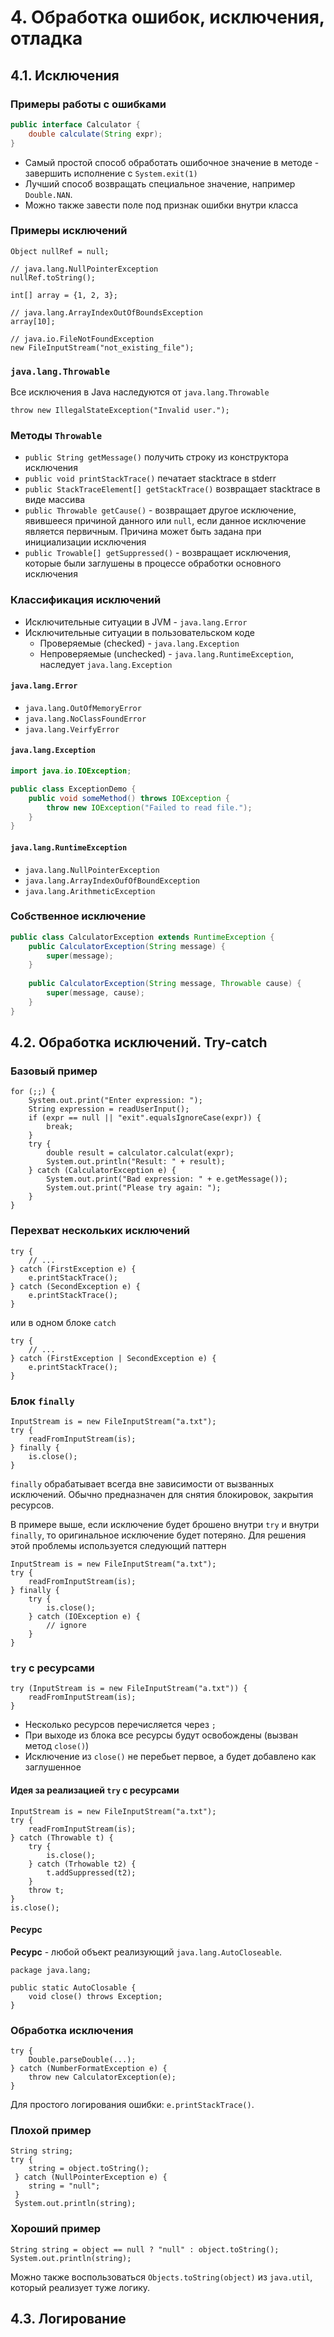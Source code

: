# 4. Обработка ошибок, исключения, отладка

## 4.1. Исключения

### Примеры работы с ошибками

```java
public interface Calculator {
    double calculate(String expr);
}
```

- Самый простой способ обработать ошибочное значение в методе - завершить исполнение с `System.exit(1)`
- Лучший способ возвращать специальное значение, например `Double.NAN`.
- Можно также завести поле под признак ошибки внутри класса

### Примеры исключений

```
Object nullRef = null;

// java.lang.NullPointerException
nullRef.toString();
```

```
int[] array = {1, 2, 3};

// java.lang.ArrayIndexOutOfBoundsException
array[10];
```

```
// java.io.FileNotFoundException
new FileInputStream("not_existing_file");
```

### `java.lang.Throwable`

Все исключения в Java наследуются от `java.lang.Throwable`

```
throw new IllegalStateException("Invalid user.");
```

### Методы `Throwable`

- `public String getMessage()` получить строку из конструктора исключения
- `public void printStackTrace()` печатает stacktrace в stderr
- `public StackTraceElement[] getStackTrace()` возвращает stacktrace в виде массива
- `public Throwable getCause()` - возвращает другое исключение, явившееся причиной данного или `null`, если данное исключение является первичным. Причина может быть задана при инициализации исключения
- `public Trowable[] getSuppressed()` - возвращает исключения, которые были заглушены в процессе обработки основного исключения

### Классификация исключений

- Исключительные ситуации в JVM - `java.lang.Error`
- Исключительные ситуации в пользовательском коде
    - Проверяемые (checked) - `java.lang.Exception`
    - Непроверяемые (unchecked) - `java.lang.RuntimeException`, наследует `java.lang.Exception`
    
#### `java.lang.Error`

- `java.lang.OutOfMemoryError`
- `java.lang.NoClassFoundError`
- `java.lang.VeirfyError`

#### `java.lang.Exception`

```java
import java.io.IOException;

public class ExceptionDemo {
    public void someMethod() throws IOException {
        throw new IOException("Failed to read file.");
    }
}
```

#### `java.lang.RuntimeException`

- `java.lang.NullPointerException`
- `java.lang.ArrayIndexOufOfBoundException`
- `java.lang.ArithmeticException`

### Собственное исключение

```java
public class CalculatorException extends RuntimeException {
    public CalculatorException(String message) {
        super(message);
    }
    
    public CalculatorException(String message, Throwable cause) {
        super(message, cause);
    }
}
```

## 4.2. Обработка исключений. Try-catch

### Базовый пример

```
for (;;) {
    System.out.print("Enter expression: ");
    String expression = readUserInput();
    if (expr == null || "exit".equalsIgnoreCase(expr)) {
        break;
    }
    try {
        double result = calculator.calculat(expr);
        System.out.println("Result: " + result);
    } catch (CalculatorException e) {
        System.out.print("Bad expression: " + e.getMessage());
        System.out.print("Please try again: ");
    }
}
```

### Перехват нескольких исключений

```
try {
    // ...
} catch (FirstException e) {
    e.printStackTrace();
} catch (SecondException e) {
    e.printStackTrace();
}
```

или в одном блоке `catch`

```
try {
    // ...
} catch (FirstException | SecondException e) {
    e.printStackTrace();
}
```

### Блок `finally`

```
InputStream is = new FileInputStream("a.txt");
try {
    readFromInputStream(is);
} finally {
    is.close();
}
```

`finally` обрабатывает всегда вне зависимости от вызванных исключений. Обычно предназначен для снятия блокировок, закрытия ресурсов.

В примере выше, если исключение будет брошено внутри `try` и внутри `finally`, то оригинальное исключение будет потеряно. Для решения этой проблемы используется следующий паттерн

```
InputStream is = new FileInputStream("a.txt");
try {
    readFromInputStream(is);
} finally {
    try {
        is.close();
    } catch (IOException e) {
        // ignore
    }
}
```

### `try` с ресурсами

```
try (InputStream is = new FileInputStream("a.txt")) {
    readFromInputStream(is);
}
```

- Несколько ресурсов перечисляется через `;`
- При выходе из блока все ресурсы будут освобождены (вызван метод `close()`)
- Исключение из `close()` не перебьет первое, а будет добавлено как заглушенное

#### Идея за реализацией `try` с ресурсами

```
InputStream is = new FileInputStream("a.txt");
try {
    readFromInputStream(is);
} catch (Throwable t) {
    try {
        is.close();
    } catch (Trhowable t2) {
        t.addSuppressed(t2);
    }
    throw t;
}
is.close();
```

#### Ресурс

**Ресурс** - любой объект реализующий `java.lang.AutoCloseable`.

```
package java.lang;

public static AutoClosable {
    void close() throws Exception;
}
```

### Обработка исключения

```
try {
    Double.parseDouble(...);
} catch (NumberFormatException e) {
    throw new CalculatorException(e);
}
```

Для простого логирования ошибки: `e.printStackTrace()`.

### Плохой пример

```
String string;
try {
    string = object.toString();
 } catch (NullPointerException e) {
    string = "null";
 }
 System.out.println(string);
```

### Хороший пример

```
String string = object == null ? "null" : object.toString();
System.out.println(string);
```

Можно также воспользоваться `Objects.toString(object)` из `java.util`, который реализует туже логику.

## 4.3. Логирование